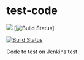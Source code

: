 # test-code

![](http://140.211.168.153:8080/job/demo-build/badge/icon&.png)
[![Build Status](http://140.211.168.153:8080/buildStatus/icon?job=demo-build&.png)]

[![Build Status](http://140.211.168.153:8080/buildStatus/icon?job=demo-build)](http://140.211.168.153:8080/job/demo-build/)

Code to test on Jenkins
test
